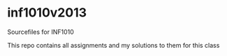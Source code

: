 inf1010v2013
============

Sourcefiles for INF1010

This repo contains all assignments and my solutions to them for this class
